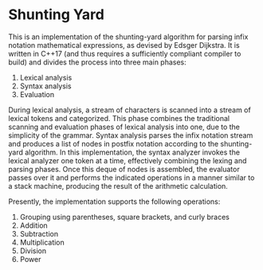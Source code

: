 Shunting Yard
=============

This is an implementation of the shunting-yard algorithm for parsing
infix notation mathematical expressions, as devised by Edsger Dijkstra.
It is written in C++17 (and thus requires a sufficiently compliant
compiler to build) and divides the process into three main phases:

  1.  Lexical analysis
  2.  Syntax analysis
  3.  Evaluation

During lexical analysis, a stream of characters is scanned into a stream
of lexical tokens and categorized. This phase combines the traditional
scanning and evaluation phases of lexical analysis into one, due to the
simplicity of the grammar. Syntax analysis parses the infix notation
stream and produces a list of nodes in postfix notation according to the
shunting-yard algorithm. In this implementation, the syntax analyzer
invokes the lexical analyzer one token at a time, effectively combining
the lexing and parsing phases. Once this deque of nodes is assembled,
the evaluator passes over it and performs the indicated operations in
a manner similar to a stack machine, producing the result of the
arithmetic calculation.

Presently, the implementation supports the following operations:

  1.  Grouping using parentheses, square brackets, and curly braces
  2.  Addition
  3.  Subtraction
  4.  Multiplication
  5.  Division
  6.  Power
